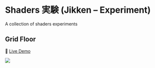 # Shaders 実験 (Jikken – Experiment)

A collection of shaders experiments

## Grid Floor

🚀 [Live Demo](https://grid-floor-hbmegrz42-amira-deurasehs-projects.vercel.app/)

<img src="./grid-floor/docs/grid-floor.gif" />
